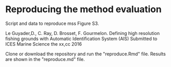 Reproducing the method evaluation
================

Script and data to reproduce mss Figure S3. 

Le Guyader,D., C. Ray, D. Brosset, F. Gourmelon.
Defining high resolution fishing grounds with Automatic Identification System (AIS)
Submitted to ICES Marine Science the xx,cc 2016

Clone or download the repository and run the "reproduce.Rmd" file.
Results are shown in the "reproduce.md" file.
